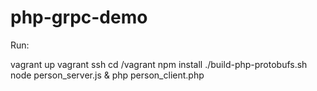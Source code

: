 # php-grpc-demo

Run:

vagrant up
vagrant ssh
cd /vagrant
npm install
./build-php-protobufs.sh
node person_server.js &
php person_client.php
